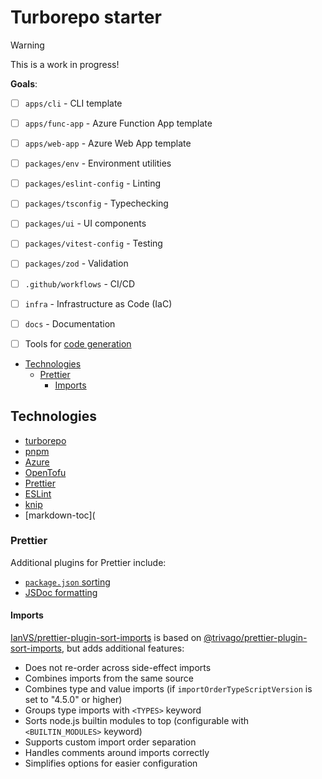 # Turborepo starter

> [!WARNING]
> This is a work in progress!

**Goals**:

- [ ] `apps/cli` - CLI template
- [ ] `apps/func-app` - Azure Function App template
- [ ] `apps/web-app` - Azure Web App template

- [ ] `packages/env` - Environment utilities
- [ ] `packages/eslint-config` - Linting
- [ ] `packages/tsconfig` - Typechecking
- [ ] `packages/ui` - UI components
- [ ] `packages/vitest-config` - Testing
- [ ] `packages/zod` - Validation

- [ ] `.github/workflows` - CI/CD

- [ ] `infra` - Infrastructure as Code (IaC)
- [ ] `docs` - Documentation

- [ ] Tools for [code generation](https://turborepo.com/docs/guides/generating-code)

<!-- toc -->

- [Technologies](#technologies)
    - [Prettier](#prettier)
        - [Imports](#imports)

<!-- tocstop -->

## Technologies

- [turborepo](https://turbo.build/repo/docs)
- [pnpm](https://pnpm.io/)
- [Azure](https://azure.microsoft.com/)
- [OpenTofu](https://opentofu.org/)
- [Prettier](https://prettier.io/)
- [ESLint](https://eslint.org/)
- [knip](https://knip.dev/)
- [markdown-toc](

### Prettier

Additional plugins for Prettier include:

- [`package.json` sorting](https://github.com/matzkoh/prettier-plugin-packagejson)
- [JSDoc formatting](https://github.com/hosseinmd/prettier-plugin-jsdoc)

#### Imports

[IanVS/prettier-plugin-sort-imports](https://github.com/IanVS/prettier-plugin-sort-imports) is based on [@trivago/prettier-plugin-sort-imports](https://github.com/trivago/prettier-plugin-sort-imports), but adds additional features:

- Does not re-order across side-effect imports
- Combines imports from the same source
- Combines type and value imports (if `importOrderTypeScriptVersion` is set to "4.5.0" or higher)
- Groups type imports with `<TYPES>` keyword
- Sorts node.js builtin modules to top (configurable with `<BUILTIN_MODULES>` keyword)
- Supports custom import order separation
- Handles comments around imports correctly
- Simplifies options for easier configuration
